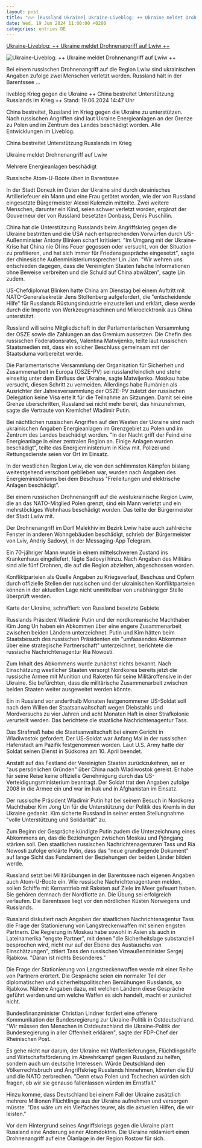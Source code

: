 ```yaml
---
layout: post
title: "🔥🔥 [Russland Ukraine] Ukraine-Liveblog: ++ Ukraine meldet Drohnenangriff auf Lwiw ++"
date: Wed, 19 Jun 2024 11:00:00 +0200
categories: entries DE
---
```

[Ukraine-Liveblog: ++ Ukraine meldet Drohnenangriff auf Lwiw ++](https://www.tagesschau.de/newsticker/liveblog-ukraine-mittwoch-374.html)

![Ukraine-Liveblog: ++ Ukraine meldet Drohnenangriff auf Lwiw ++](https://images.tagesschau.de/image/f1d8f765-73f9-4636-b3ae-fb43dafcba38/AAABkDB_Kfk/AAABjwnlFvA/16x9-1280/lin-jian-100.jpg)

Bei einem russischen Drohnenangriff auf die Region Lwiw sind ukrainischen Angaben zufolge zwei Menschen verletzt worden. Russland hält in der Barentssee ...

liveblog Krieg gegen die Ukraine ++ China bestreitet Unterstützung Russlands im Krieg ++ Stand: 19.06.2024 14:47 Uhr

China bestreitet, Russland im Krieg gegen die Ukraine zu unterstützen. Nach russischen Angriffen sind laut Ukraine Energieanlagen an der Grenze zu Polen und im Zentrum des Landes beschädigt worden. Alle Entwicklungen im Liveblog.

China bestreitet Unterstützung Russlands im Krieg

Ukraine meldet Drohnenangriff auf Lwiw

Mehrere Energieanlagen beschädigt

Russische Atom-U-Boote üben in Barentssee

In der Stadt Donezk im Osten der Ukraine sind durch ukrainisches Artilleriefeuer ein Mann und eine Frau getötet worden, wie der von Russland eingesetzte Bürgermeister Alexei Kulemzin mitteilte. Zwei weitere Menschen, darunter ein Kind, seien schwer verletzt worden, ergänzt der Gouverneur der von Russland besetzten Donbass, Denis Puschilin.

China hat die Unterstützung Russlands beim Angriffskrieg gegen die Ukraine bestritten und die USA nach entsprechenden Vorwürfen durch US-Außenminister Antony Blinken scharf kritisiert. "Im Umgang mit der Ukraine-Krise hat China nie Öl ins Feuer gegossen oder versucht, von der Situation zu profitieren, und hat sich immer für Friedensgespräche eingesetzt", sagte der chinesische Außenministeriumssprecher Lin Jian. "Wir wehren uns entschieden dagegen, dass die Vereinigten Staaten falsche Informationen ohne Beweise verbreiten und die Schuld auf China abwälzen", sagte Lin zudem.

US-Chefdiplomat Blinken hatte China am Dienstag bei einem Auftritt mit NATO-Generalsekretär Jens Stoltenberg aufgefordert, die "entscheidende Hilfe" für Russlands Rüstungsindustrie einzustellen und erklärt, diese werde durch die Importe von Werkzeugmaschinen und Mikroelektronik aus China unterstützt.

Russland will seine Mitgliedschaft in der Parlamentarischen Versammlung der OSZE sowie die Zahlungen an das Gremium aussetzen. Die Chefin des russischen Föderationsrates, Valentina Matwijenko, teilte laut russischen Staatsmedien mit, dass ein solcher Beschluss gemeinsam mit der Staatsduma vorbereitet werde.

Die Parlamentarische Versammlung der Organisation für Sicherheit und Zusammenarbeit in Europa (OSZE-PV) sei russlandfeindlich und stehe einseitig unter dem Einfluss der Ukraine, sagte Matwijenko. Moskau habe versucht, diesen Schritt zu vermeiden. Allerdings habe Rumänien als Ausrichter der Jahresversammlung der OSZE-PV zuletzt der russischen Delegation keine Visa erteilt für die Teilnahme an Sitzungen. Damit sei eine Grenze überschritten, Russland sei nicht mehr bereit, das hinzunehmen, sagte die Vertraute von Kremlchef Wladimir Putin.

Bei nächtlichen russischen Angriffen auf den Westen der Ukraine sind nach ukrainischen Angaben Energieanlagen im Grenzgebiet zu Polen und im Zentrum des Landes beschädigt worden. "In der Nacht griff der Feind eine Energieanlage in einer zentralen Region an. Einige Anlagen wurden beschädigt", teilte das Energieministerium in Kiew mit. Polizei und Rettungsdienste seien vor Ort im Einsatz.

In der westlichen Region Lwiw, die von den schlimmsten Kämpfen bislang weitestgehend verschont geblieben war, wurden nach Angaben des Energieministeriums bei dem Beschuss "Freileitungen und elektrische Anlagen beschädigt".

Bei einem russischen Drohnenangriff auf die westukrainische Region Lwiw, die an das NATO-Mitglied Polen grenzt, sind ein Mann verletzt und ein mehrstöckiges Wohnhaus beschädigt worden. Das teilte der Bürgermeister der Stadt Lwiw mit.

Der Drohnenangriff im Dorf Malekhiv im Bezirk Lwiw habe auch zahlreiche Fenster in anderen Wohngebäuden beschädigt, schrieb der Bürgermeister von Lviv, Andriy Sadovyi, in der Messaging-App Telegram.

Ein 70-jähriger Mann wurde in einem mittelschweren Zustand ins Krankenhaus eingeliefert, fügte Sadovyi hinzu. Nach Angaben des Militärs sind alle fünf Drohnen, die auf die Region abzielten, abgeschossen worden.

Konfliktparteien als Quelle Angaben zu Kriegsverlauf, Beschuss und Opfern durch offizielle Stellen der russischen und der ukrainischen Konfliktparteien können in der aktuellen Lage nicht unmittelbar von unabhängiger Stelle überprüft werden.

Karte der Ukraine, schraffiert: von Russland besetzte Gebiete

Russlands Präsident Wladimir Putin und der nordkoreanische Machthaber Kim Jong Un haben ein Abkommen über eine engere Zusammenarbeit zwischen beiden Ländern unterzeichnet. Putin und Kim hätten beim Staatsbesuch des russischen Präsidenten ein "umfassendes Abkommen über eine strategische Partnerschaft" unterzeichnet, berichtete die russische Nachrichtenagentur Ria Nowosti.

Zum Inhalt des Abkommens wurde zunächst nichts bekannt. Nach Einschätzung westlicher Staaten versorgt Nordkorea bereits jetzt die russische Armee mit Munition und Raketen für seine Militäroffensive in der Ukraine. Sie befürchten, dass die militärische Zusammenarbeit zwischen beiden Staaten weiter ausgeweitet werden könnte.

Ein in Russland vor anderthalb Monaten festgenommener US-Soldat soll nach dem Willen der Staatsanwaltschaft wegen Diebstahls und Mordversuchs zu vier Jahren und acht Monaten Haft in einer Strafkolonie verurteilt werden. Das berichtete die staatliche Nachrichtenagentur Tass.

Das Strafmaß habe die Staatsanwaltschaft bei einem Gericht in Wladiwostok gefordert. Der US-Soldat war Anfang Mai in der russischen Hafenstadt am Pazifik festgenommen worden. Laut U.S. Army hatte der Soldat seinen Dienst in Südkorea am 10. April beendet.

Anstatt auf das Festland der Vereinigten Staaten zurückzukehren, sei er "aus persönlichen Gründen" über China nach Wladiwostok gereist. Er habe für seine Reise keine offizielle Genehmigung durch das US-Verteidigungsministerium beantragt. Der Soldat trat den Angaben zufolge 2008 in die Armee ein und war im Irak und in Afghanistan im Einsatz.

Der russische Präsident Wladimir Putin hat bei seinem Besuch in Nordkorea Machthaber Kim Jong Un für die Unterstützung der Politik des Kremls in der Ukraine gedankt. Kim sicherte Russland in seiner ersten Stellungnahme "volle Unterstützung und Solidarität" zu.

Zum Beginn der Gespräche kündigte Putin zudem die Unterzeichnung eines Abkommens an, das die Beziehungen zwischen Moskau und Pjöngjang stärken soll. Den staatlichen russischen Nachrichtenagenturen Tass und Ria Nowosti zufolge erklärte Putin, dass das "neue grundlegende Dokument" auf lange Sicht das Fundament der Beziehungen der beiden Länder bilden werde.

Russland setzt bei Militärübungen in der Barentssee nach eigenen Angaben auch Atom-U-Boote ein. Wie russische Nachrichtenagenturen melden, sollen Schiffe mit Kernantrieb mit Raketen auf Ziele im Meer gefeuert haben. Sie gehören demnach der Nordflotte an. Die Übung sei erfolgreich verlaufen. Die Barentssee liegt vor den nördlichen Küsten Norwegens und Russlands.

Russland diskutiert nach Angaben der staatlichen Nachrichtenagentur Tass die Frage der Stationierung von Langstreckenwaffen mit seinen engsten Partnern. Die Regierung in Moskau habe sowohl in Asien als auch in Lateinamerika "engste Partner", mit denen "die Sicherheitslage substanziell besprochen wird, nicht nur auf der Ebene des Austauschs von Einschätzungen", zitiert Tass den russischen Vizeaußenminister Sergej Rjabkow. "Daran ist nichts Besonderes."

Die Frage der Stationierung von Langstreckenwaffen werde mit einer Reihe von Partnern erörtert. Die Gespräche seien ein normaler Teil der diplomatischen und sicherheitspolitischen Bemühungen Russlands, so Rjabkow. Nähere Angaben dazu, mit welchen Ländern diese Gespräche geführt werden und um welche Waffen es sich handelt, macht er zunächst nicht.

Bundesfinanzminister Christian Lindner fordert eine offenere Kommunikation der Bundesregierung zur Ukraine-Politik in Ostdeutschland. "Wir müssen den Menschen in Ostdeutschland die Ukraine-Politik der Bundesregierung in aller Offenheit erklären", sagte der FDP-Chef der Rheinischen Post.

Es gehe nicht nur darum, der Ukraine mit Waffenlieferungen, Flüchtlingshilfe und Wirtschaftsförderung im Abwehrkampf gegen Russland zu helfen, sondern auch um deutsche Interessen. Würde Deutschland den Völkerrechtsbruch und Angriffskrieg Russlands hinnehmen, könnten die EU und die NATO zerbrechen. "Denn etwa Polen und Tschechen würden sich fragen, ob wir sie genauso fallenlassen würden im Ernstfall."

Hinzu komme, dass Deutschland bei einem Fall der Ukraine zusätzlich mehrere Millionen Flüchtlinge aus der Ukraine aufnehmen und versorgen müsste. "Das wäre um ein Vielfaches teurer, als die aktuellen Hilfen, die wir leisten."

Vor dem Hintergrund seines Angriffskriegs gegen die Ukraine plant Russland eine Änderung seiner Atomdoktrin. Die Ukraine reklamiert einen Drohnenangriff auf eine Ölanlage in der Region Rostow für sich.

